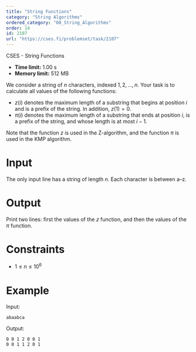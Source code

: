 ```yaml
---
title: "String Functions"
category: "String Algorithms"
ordered_category: "08_String_Algorithms"
order: 14
id: 2107
url: "https://cses.fi/problemset/task/2107"
---
```


CSES - String Functions

  * **Time limit:** 1.00 s
  * **Memory limit:** 512 MB

We consider a string of $n$ characters, indexed $1,2,\dots,n$. Your task is to
calculate all values of the following functions:

  * $z(i)$ denotes the maximum length of a substring that begins at position $i$ and is a prefix of the string. In addition, $z(1)=0$.
  * $\pi(i)$ denotes the maximum length of a substring that ends at position $i$, is a prefix of the string, and whose length is at most $i-1$.

Note that the function $z$ is used in the Z-algorithm, and the function $\pi$
is used in the KMP algorithm.

# Input

The only input line has a string of length $n$. Each character is between a–z.

# Output

Print two lines: first the values of the $z$ function, and then the values of
the $\pi$ function.

# Constraints

  * $1 \le n \le 10^6$

# Example

Input:

    
    
    abaabca
    

Output:

    
    
    0 0 1 2 0 0 1
    0 0 1 1 2 0 1
    

